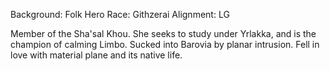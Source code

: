 Background: Folk Hero
Race: Githzerai
Alignment: LG

Member of the Sha'sal Khou. She seeks to study under Yrlakka, and is the champion of calming Limbo. Sucked into Barovia by planar intrusion. Fell in love with material plane and its native life.